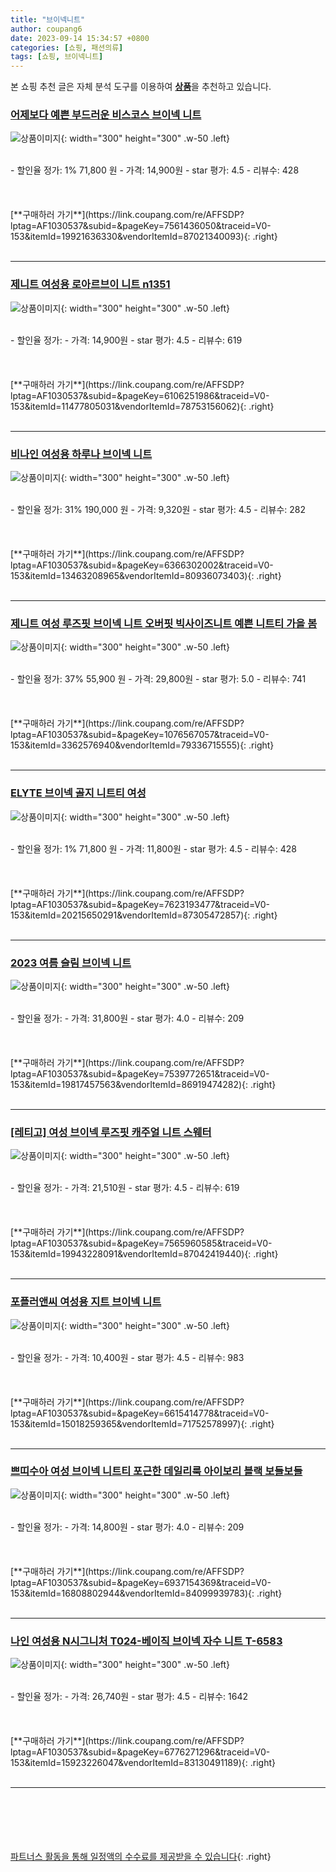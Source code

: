 ```yaml
---
title: "브이넥니트"
author: coupang6
date: 2023-09-14 15:34:57 +0800
categories: [쇼핑, 패션의류]
tags: [쇼핑, 브이넥니트]
---
```


본 쇼핑 추천 글은 자체 분석 도구를 이용하여 [**상품**](https://link.coupang.com/a/bao1ui)을 추천하고 있습니다.

### [어제보다 예쁜 부드러운 비스코스 브이넥 니트](https://link.coupang.com/re/AFFSDP?lptag=AF1030537&subid=&pageKey=7561436050&traceid=V0-153&itemId=19921636330&vendorItemId=87021340093)

![상품이미지](https://thumbnail9.coupangcdn.com/thumbnails/remote/230x230ex/image/vendor_inventory/28a1/57905afbb195ca7f77c0106f236f834f64b6f1a3c7ef07293f7ea5b377ba.jpg){: width="300" height="300" .w-50 .left}


<br>
- 할인율 정가: 1%  71,800   원
- 가격: 14,900원
- star 평가: 4.5
- 리뷰수: 428
<br>
<br>
<br>
<br>
[**구매하러 가기**](https://link.coupang.com/re/AFFSDP?lptag=AF1030537&subid=&pageKey=7561436050&traceid=V0-153&itemId=19921636330&vendorItemId=87021340093){: .right}
<br>
<br>

---

### [제니트 여성용 로아르브이 니트 n1351](https://link.coupang.com/re/AFFSDP?lptag=AF1030537&subid=&pageKey=6106251986&traceid=V0-153&itemId=11477805031&vendorItemId=78753156062)

![상품이미지](https://thumbnail7.coupangcdn.com/thumbnails/remote/230x230ex/image/rs_quotation_api/csr5ubxo/5c1f366b376f46d5a8f08018d3dcc9f9.jpg){: width="300" height="300" .w-50 .left}


<br>
- 할인율 정가: 
- 가격: 14,900원
- star 평가: 4.5
- 리뷰수: 619
<br>
<br>
<br>
<br>
[**구매하러 가기**](https://link.coupang.com/re/AFFSDP?lptag=AF1030537&subid=&pageKey=6106251986&traceid=V0-153&itemId=11477805031&vendorItemId=78753156062){: .right}
<br>
<br>

---

### [비나인 여성용 하루나 브이넥 니트](https://link.coupang.com/re/AFFSDP?lptag=AF1030537&subid=&pageKey=6366302002&traceid=V0-153&itemId=13463208965&vendorItemId=80936073403)

![상품이미지](https://thumbnail7.coupangcdn.com/thumbnails/remote/230x230ex/image/rs_quotation_api/sj8bxgaj/98b2944a0f3a4d8dbac47d5119df74cf.jpg){: width="300" height="300" .w-50 .left}


<br>
- 할인율 정가: 31%  190,000   원
- 가격: 9,320원
- star 평가: 4.5
- 리뷰수: 282
<br>
<br>
<br>
<br>
[**구매하러 가기**](https://link.coupang.com/re/AFFSDP?lptag=AF1030537&subid=&pageKey=6366302002&traceid=V0-153&itemId=13463208965&vendorItemId=80936073403){: .right}
<br>
<br>

---

### [제니트 여성 루즈핏 브이넥 니트 오버핏 빅사이즈니트 예쁜 니트티 가을 봄](https://link.coupang.com/re/AFFSDP?lptag=AF1030537&subid=&pageKey=1076567057&traceid=V0-153&itemId=3362576940&vendorItemId=79336715555)

![상품이미지](https://thumbnail6.coupangcdn.com/thumbnails/remote/230x230ex/image/vendor_inventory/e89e/79f0559561866f97c04cf2f1e67f7fd401015a64046e4614cbf3ca46608e.jpg){: width="300" height="300" .w-50 .left}


<br>
- 할인율 정가: 37%  55,900   원
- 가격: 29,800원
- star 평가: 5.0
- 리뷰수: 741
<br>
<br>
<br>
<br>
[**구매하러 가기**](https://link.coupang.com/re/AFFSDP?lptag=AF1030537&subid=&pageKey=1076567057&traceid=V0-153&itemId=3362576940&vendorItemId=79336715555){: .right}
<br>
<br>

---

### [ELYTE 브이넥 골지 니트티 여성](https://link.coupang.com/re/AFFSDP?lptag=AF1030537&subid=&pageKey=7623193477&traceid=V0-153&itemId=20215650291&vendorItemId=87305472857)

![상품이미지](https://thumbnail7.coupangcdn.com/thumbnails/remote/230x230ex/image/vendor_inventory/bf48/a3a5966cdccfcf79b9c8990c960fbfc45d8520bb57cccc891c8f0e45fad8.JPG){: width="300" height="300" .w-50 .left}


<br>
- 할인율 정가: 1%  71,800   원
- 가격: 11,800원
- star 평가: 4.5
- 리뷰수: 428
<br>
<br>
<br>
<br>
[**구매하러 가기**](https://link.coupang.com/re/AFFSDP?lptag=AF1030537&subid=&pageKey=7623193477&traceid=V0-153&itemId=20215650291&vendorItemId=87305472857){: .right}
<br>
<br>

---

### [2023 여름 슬림 브이넥 니트](https://link.coupang.com/re/AFFSDP?lptag=AF1030537&subid=&pageKey=7539772651&traceid=V0-153&itemId=19817457563&vendorItemId=86919474282)

![상품이미지](https://thumbnail10.coupangcdn.com/thumbnails/remote/230x230ex/image/vendor_inventory/a487/eacc3b62886ae746b0bc6af7c069afc2225943d786b3ac86a75bb53821b8.jpg){: width="300" height="300" .w-50 .left}


<br>
- 할인율 정가: 
- 가격: 31,800원
- star 평가: 4.0
- 리뷰수: 209
<br>
<br>
<br>
<br>
[**구매하러 가기**](https://link.coupang.com/re/AFFSDP?lptag=AF1030537&subid=&pageKey=7539772651&traceid=V0-153&itemId=19817457563&vendorItemId=86919474282){: .right}
<br>
<br>

---

### [[레티고] 여성 브이넥 루즈핏 캐주얼 니트 스웨터](https://link.coupang.com/re/AFFSDP?lptag=AF1030537&subid=&pageKey=7565960585&traceid=V0-153&itemId=19943228091&vendorItemId=87042419440)

![상품이미지](https://thumbnail10.coupangcdn.com/thumbnails/remote/230x230ex/image/vendor_inventory/f414/2c888e0a03df18010db40f6d9a865efda78e1c472d9a40902971dc179029.JPG){: width="300" height="300" .w-50 .left}


<br>
- 할인율 정가: 
- 가격: 21,510원
- star 평가: 4.5
- 리뷰수: 619
<br>
<br>
<br>
<br>
[**구매하러 가기**](https://link.coupang.com/re/AFFSDP?lptag=AF1030537&subid=&pageKey=7565960585&traceid=V0-153&itemId=19943228091&vendorItemId=87042419440){: .right}
<br>
<br>

---

### [포플러앤씨 여성용 지트 브이넥 니트](https://link.coupang.com/re/AFFSDP?lptag=AF1030537&subid=&pageKey=6615414778&traceid=V0-153&itemId=15018259365&vendorItemId=71752578997)

![상품이미지](https://thumbnail7.coupangcdn.com/thumbnails/remote/230x230ex/image/retail/images/2020/09/18/11/0/04ab5c6b-59b5-4533-af7b-fddef6af6bce.jpg){: width="300" height="300" .w-50 .left}


<br>
- 할인율 정가: 
- 가격: 10,400원
- star 평가: 4.5
- 리뷰수: 983
<br>
<br>
<br>
<br>
[**구매하러 가기**](https://link.coupang.com/re/AFFSDP?lptag=AF1030537&subid=&pageKey=6615414778&traceid=V0-153&itemId=15018259365&vendorItemId=71752578997){: .right}
<br>
<br>

---

### [쁘띠수아 여성 브이넥 니트티 포근한 데일리룩 아이보리 블랙 보들보들](https://link.coupang.com/re/AFFSDP?lptag=AF1030537&subid=&pageKey=6937154369&traceid=V0-153&itemId=16808802944&vendorItemId=84099939783)

![상품이미지](https://thumbnail10.coupangcdn.com/thumbnails/remote/230x230ex/image/vendor_inventory/7126/912547d0160716398eb9e5f9eaa7e4e797a2380e23d8735d659a2ba76925.jpg){: width="300" height="300" .w-50 .left}


<br>
- 할인율 정가: 
- 가격: 14,800원
- star 평가: 4.0
- 리뷰수: 209
<br>
<br>
<br>
<br>
[**구매하러 가기**](https://link.coupang.com/re/AFFSDP?lptag=AF1030537&subid=&pageKey=6937154369&traceid=V0-153&itemId=16808802944&vendorItemId=84099939783){: .right}
<br>
<br>

---

### [나인 여성용 N시그니처 T024-베이직 브이넥 자수 니트 T-6583](https://link.coupang.com/re/AFFSDP?lptag=AF1030537&subid=&pageKey=6776271296&traceid=V0-153&itemId=15923226047&vendorItemId=83130491189)

![상품이미지](https://thumbnail10.coupangcdn.com/thumbnails/remote/230x230ex/image/retail/images/2022/09/15/12/6/b0aba8a2-8b6b-49b6-b987-515a7d2d3a98.jpg){: width="300" height="300" .w-50 .left}


<br>
- 할인율 정가: 
- 가격: 26,740원
- star 평가: 4.5
- 리뷰수: 1642
<br>
<br>
<br>
<br>
[**구매하러 가기**](https://link.coupang.com/re/AFFSDP?lptag=AF1030537&subid=&pageKey=6776271296&traceid=V0-153&itemId=15923226047&vendorItemId=83130491189){: .right}
<br>
<br>

---
<br><br><br><br><br> [파트너스 활동을 통해 일정액의 수수료를 제공받을 수 있습니다](https://link.coupang.com/a/bao1ui){: .right}